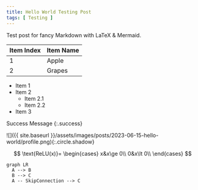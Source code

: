 ```yaml
---
title: Hello World Testing Post
tags: [ Testing ]
---
```


Test post for fancy Markdown with LaTeX & Mermaid.

<!--more-->

| Item Index | Item Name |
|------------|-----------|
| 1          | Apple     |
| 2          | Grapes    |

- Item 1
- Item 2
  - Item 2.1
  - Item 2.2
- Item 3

Success Message
{:.success}

![]({{ site.baseurl }}/assets/images/posts/2023-06-15-hello-world/profile.png){:.circle.shadow}

$$
\text{ReLU(x)}=
\begin{cases}
x&x\ge 0\\
0&x\lt 0\\
\end{cases}
$$

```mermaid
graph LR
  A --> B
  B --> C
  A -- SkipConnection --> C
```
